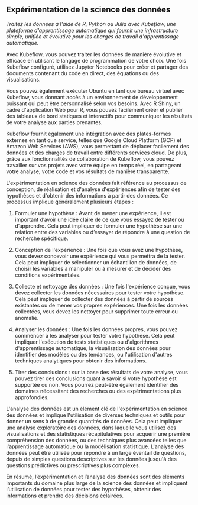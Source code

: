 ## Expérimentation de la science des données

_Traitez les données à l'aide de R, Python ou Julia avec Kubeflow, une plateforme d'apprentissage automatique qui fournit une infrastructure simple, unifiée et évolutive pour les charges de travail d'apprentissage automatique._

Avec Kubeflow, vous pouvez traiter les données de manière évolutive et efficace en utilisant le langage de programmation de votre choix. Une fois Kubeflow configuré, utilisez Jupyter Notebooks pour créer et partager des documents contenant du code en direct, des équations ou des visualisations.

Vous pouvez également exécuter Ubuntu en tant que bureau virtuel avec Kubeflow, vous donnant accès à un environnement de développement puissant qui peut être personnalisé selon vos besoins. Avec R Shiny, un cadre d'application Web pour R, vous pouvez facilement créer et publier des tableaux de bord statiques et interactifs pour communiquer les résultats de votre analyse aux parties prenantes.

Kubeflow fournit également une intégration avec des plates-formes externes en tant que service, telles que Google Cloud Platform (GCP) et Amazon Web Services (AWS), vous permettant de déplacer facilement des données et des charges de travail entre différents services cloud. De plus, grâce aux fonctionnalités de collaboration de Kubeflow, vous pouvez travailler sur vos projets avec votre équipe en temps réel, en partageant votre analyse, votre code et vos résultats de manière transparente.

L'expérimentation en science des données fait référence au processus de conception, de réalisation et d'analyse d'expériences afin de tester des hypothèses et d'obtenir des informations à partir des données. Ce processus implique généralement plusieurs étapes :

1. Formuler une hypothèse : Avant de mener une expérience, il est important d’avoir une idée claire de ce que vous essayez de tester ou d’apprendre. Cela peut impliquer de formuler une hypothèse sur une relation entre des variables ou d’essayer de répondre à une question de recherche spécifique.

2. Conception de l'expérience : Une fois que vous avez une hypothèse, vous devez concevoir une expérience qui vous permettra de la tester. Cela peut impliquer de sélectionner un échantillon de données, de choisir les variables à manipuler ou à mesurer et de décider des conditions expérimentales.

3. Collecte et nettoyage des données : Une fois l'expérience conçue, vous devez collecter les données nécessaires pour tester votre hypothèse. Cela peut impliquer de collecter des données à partir de sources existantes ou de mener vos propres expériences. Une fois les données collectées, vous devez les nettoyer pour supprimer toute erreur ou anomalie.

4. Analyser les données : Une fois les données propres, vous pouvez commencer à les analyser pour tester votre hypothèse. Cela peut impliquer l'exécution de tests statistiques ou d'algorithmes d'apprentissage automatique, la visualisation des données pour identifier des modèles ou des tendances, ou l'utilisation d'autres techniques analytiques pour obtenir des informations.

5. Tirer des conclusions : sur la base des résultats de votre analyse, vous pouvez tirer des conclusions quant à savoir si votre hypothèse est supportée ou non. Vous pourrez peut-être également identifier des domaines nécessitant des recherches ou des expérimentations plus approfondies.

L'analyse des données est un élément clé de l'expérimentation en science des données et implique l'utilisation de diverses techniques et outils pour donner un sens à de grandes quantités de données. Cela peut impliquer une analyse exploratoire des données, dans laquelle vous utilisez des visualisations et des statistiques récapitulatives pour acquérir une première compréhension des données, ou des techniques plus avancées telles que l'apprentissage automatique ou la modélisation statistique. L'analyse des données peut être utilisée pour répondre à un large éventail de questions, depuis de simples questions descriptives sur les données jusqu'à des questions prédictives ou prescriptives plus complexes.

En résumé, l’expérimentation et l’analyse des données sont des éléments importants du domaine plus large de la science des données et impliquent l’utilisation de données pour tester des hypothèses, obtenir des informations et prendre des décisions éclairées.
